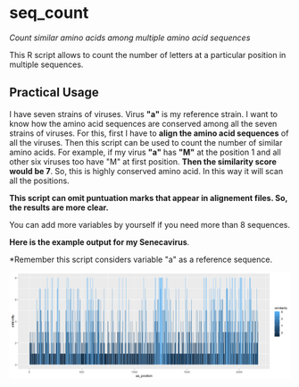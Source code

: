 # seq_count

*Count similar amino acids among multiple amino acid sequences*

This R script allows to count the number of letters at a particular position in multiple sequences. 

## Practical Usage
I have seven strains of viruses. Virus **"a"** is my reference strain. I want to know how the amino acid sequences are conserved among all the seven strains of viruses. For this, first I have to **align the amino acid sequences** of all the viruses. Then this script can be used to count the number of similar amino acids. For example, if my virus **"a"** has **"M"** at the position 1 and all other six viruses too have "M" at first position. **Then the similarity score would be 7**. So, this is highly conserved amino acid. In this way it will scan all the positions. 

**This script can omit puntuation marks that appear in alignement files. So, the results are more clear.** 


You can add more variables by yourself if you need more than 8 sequences.

**Here is the example output for my Senecavirus**. 

*Remember this script considers variable "a" as a reference sequence. 


![alt text](Rplot.png "Conserved Amino Acid Regions of Swine Picornavirus")
